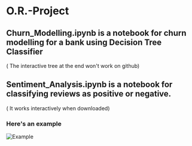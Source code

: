 # O.R.-Project

## Churn_Modelling.ipynb is a notebook for churn modelling for a bank using Decision Tree Classifier
( The interactive tree at the end won't work on github)

## Sentiment_Analysis.ipynb is a notebook for classifying reviews as positive or negative.
( It works interactively when downloaded)

### Here's an example

![Example]("S_A_Example.png")
